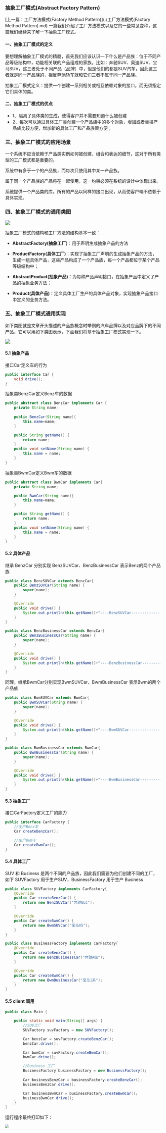 ###  抽象工厂模式(Abstract Factory Pattern)



[上一篇：工厂方法模式(Factory Method Pattern)](./工厂方法模式(Factory Method Pattern).md) 一篇我们介绍了工厂方法模式以及它的一些常见变种，这篇我们继续来了解一下抽象工厂模式。



#### 一、抽象工厂模式的定义

要想理解抽象工厂模式的精髓，首先我们应该认识一下什么是产品族：位于不同产品等级结构中，功能相关联的产品组成的家族。比如：奔驰SUV、奥迪SUV、宝马SUV，这三者处于不同产品（品牌）中，但是他们的都是SUV汽车，因此这三者就是同一产品族的，相反奔驰轿车就和它们三者不属于同一产品族。

抽象工厂模式定义：提供一个创建一系列相关或相互依赖对象的接口，而无须指定它们具体的类。

#### 二、抽象工厂模式的优点

- 1、隔离了具体类的生成，使得客户并不需要知道什么被创建
- 2、每次可以通过具体工厂类创建一个产品族中的多个对象，增加或者替换产品族比较方便，增加新的具体工厂和产品族很方便；

### 三、抽象工厂模式的应用场景

一个系统不应当依赖于产品类实例如何被创建、组合和表达的细节，这对于所有类型的工厂模式都是重要的。

系统中有多于一个的产品族，而每次只使用其中某一产品族。

属于同一个产品族的产品将在一起使用，这一约束必须在系统的设计中体现出来。

系统提供一个产品类的库，所有的产品以同样的接口出现，从而使客户端不依赖于具体实现。

### 四、抽象工厂模式的通用类图

![](http://image.easyblog.top/1-0-5671069.png)

抽象工厂模式的结构和工厂方法的结构基本一致：

* **AbstractFactory(抽象工厂)**：用于声明生成抽象产品的方法

* **ProductFactory(具体工厂)**：实现了抽象工厂声明的生成抽象产品的方法，生成一组具体产品，这些产品构成了一个产品族，每一个产品都位于某个产品等级结构中；

* **AbstractProduct(抽象产品)**：为每种产品声明接口，在抽象产品中定义了产品的抽象业务方法；

* **Product(具体产品)**：定义具体工厂生产的具体产品对象，实现抽象产品接口中定义的业务方法。



### 五、抽象工厂模式通用实现

如下类图就是文章开头描述的产品族概念时举例的汽车品牌以及对应品牌下的不同产品，它可以用如下类图表示，下面我们将基于抽象工厂模式实现一下。

![](http://image.easyblog.top/car-0-5671817.png)

#### 5.1 抽象产品

接口Car定义车的行为

```java
public interface Car {
    void drive();
}
```

抽象类BenzCar定义Benz车的数据

```java
public abstract class BenzCar implements Car {
    private String name;
    
    public BenzCar(String name){
        this.name=name;
    }

    public String getName() {
        return name;
    }
    public void setName(String name) {
        this.name = name;
    }
}
```

抽象类BwmCar定义Bwm车的数据

```java
public abstract class BwmCar implements Car{
    private String name;

    public BwmCar(String name){
        this.name=name;
    }

    public String getName() {
        return name;
    }
    public void setName(String name) {
        this.name = name;
    }
}
```



#### 5.2 具体产品

继承 BenzCar 分别实现 BenzSUVCar、BenzBusinessCar 表示Benz的两个产品族

```java
public class BenzSUVCar extends BenzCar{
    public BenzSUVCar(String name) {
        super(name);
    }

    @Override
    public void drive() {
        System.out.println(this.getName()+"----BenzSUVCar-----------------------");
    }
}

public class BenzBusinessCar extends BenzCar{
    public BenzBusinessCar(String name) {
        super(name);
    }

    @Override
    public void drive() {
        System.out.println(this.getName()+"----BenzBusinessCar-----------------------");
    }
}
```

同理，继承BwmCar分别实现BwmSUVCar、BwmBusinessCar 表示Bwm的两个产品族

```java
public class BwmSUVCar extends BwmCar{
    public BwmSUVCar(String name) {
        super(name);
    }

    @Override
    public void drive() {
        System.out.println(this.getName()+"----BwmSUVCar-----------------------");
    }
}

public class BwmBusinessCar extends BwmCar{
    public BwmBusinessCar(String name) {
        super(name);
    }

    @Override
    public void drive() {
        System.out.println(this.getName()+"----BwmBusinessCar-----------------------");
    }
}
```



#### 5.3 抽象工厂

接口CarFactory定义工厂的能力

```java
public interface CarFactory {
    //生产Benz车
    Car createBenzCar();

    //生产Bwm车
    Car createBwmCar();
}
```



#### 5.4 具体工厂

SUV 和 Business 是两个不同的产品族，因此我们需要为他们创建不同的工厂，如下 SUVFactory 用于生产SUV，BusinessFactory 用于生产 Business

```java
public class SUVFactory implements CarFactory{
    @Override
    public Car createBenzCar() {
        return new BenzSUVCar("奔驰GLC");
    }

    @Override
    public Car createBwmCar() {
        return new BwmSUVCar("宝马X5");
    }
}

public class BusinessFactory implements CarFactory{
    @Override
    public Car createBenzCar() {
        return new BenzBusinessCar("奔驰A级");
    }

    @Override
    public Car createBwmCar() {
        return new BwmBusinessCar("宝马1系");
    }
}
```



#### 5.5 client 调用

```java
public class Main {

    public static void main(String[] args) {
        //SUV工厂
        SUVFactory suvFactory = new SUVFactory();

        Car benzCar = suvFactory.createBenzCar();
        benzCar.drive();

        Car bwmCar = suvFactory.createBwmCar();
        bwmCar.drive();

        //Business 工厂
        BusinessFactory businessFactory = new BusinessFactory();
        
        Car businessBenzCar = businessFactory.createBenzCar();
        businessBenzCar.drive();

        Car businessBwmCar = businessFactory.createBwmCar();
        businessBwmCar.drive();
    }
}
```

运行程序最终打印如下：

<img src="http://image.easyblog.top/%E6%88%AA%E5%B1%8F2022-02-16%20%E4%B8%8B%E5%8D%886.51.56.png" style="zoom:67%;" />

